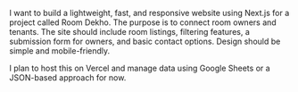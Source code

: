 I want to build a lightweight, fast, and responsive website using Next.js for a project called Room Dekho. The purpose is to connect room owners and tenants. The site should include room listings, filtering features, a submission form for owners, and basic contact options. Design should be simple and mobile-friendly.

I plan to host this on Vercel and manage data using Google Sheets or a JSON-based approach for now.